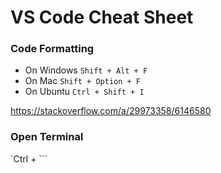 # VS Code Cheat Sheet

### Code Formatting

* On Windows `Shift + Alt + F`
* On Mac `Shift + Option + F`
* On Ubuntu `Ctrl + Shift + I`

https://stackoverflow.com/a/29973358/6146580

### Open Terminal

`Ctrl + ```
